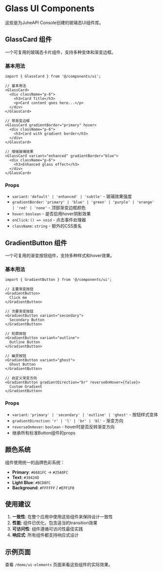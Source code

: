 # Glass UI Components

这些是为JuheAPI Console创建的玻璃态UI组件库。

## GlassCard 组件

一个可复用的玻璃态卡片组件，支持多种变体和渐变边框。

### 基本用法

```tsx
import { GlassCard } from '@/components/ui';

// 基本用法
<GlassCard>
  <div className="p-6">
    <h3>Card Title</h3>
    <p>Card content goes here...</p>
  </div>
</GlassCard>

// 带渐变边框
<GlassCard gradientBorder="primary" hover>
  <div className="p-6">
    <h3>Card with gradient border</h3>
  </div>
</GlassCard>

// 增强玻璃效果
<GlassCard variant="enhanced" gradientBorder="blue">
  <div className="p-6">
    <h3>Enhanced glass effect</h3>
  </div>
</GlassCard>
```

### Props

- `variant`: `'default' | 'enhanced' | 'subtle'` - 玻璃效果强度
- `gradientBorder`: `'primary' | 'blue' | 'green' | 'purple' | 'orange' | 'red' | 'none'` - 顶部渐变边框颜色
- `hover`: `boolean` - 是否启用hover阴影效果
- `onClick`: `() => void` - 点击事件处理器
- `className`: `string` - 额外的CSS类名

## GradientButton 组件

一个可复用的渐变按钮组件，支持多种样式和hover效果。

### 基本用法

```tsx
import { GradientButton } from '@/components/ui';

// 主要渐变按钮
<GradientButton>
  Click me
</GradientButton>

// 次要渐变按钮
<GradientButton variant="secondary">
  Secondary Button
</GradientButton>

// 轮廓按钮
<GradientButton variant="outline">
  Outline Button
</GradientButton>

// 幽灵按钮
<GradientButton variant="ghost">
  Ghost Button
</GradientButton>

// 自定义渐变方向
<GradientButton gradientDirection="br" reverseOnHover={false}>
  Custom Gradient
</GradientButton>
```

### Props

- `variant`: `'primary' | 'secondary' | 'outline' | 'ghost'` - 按钮样式变体
- `gradientDirection`: `'r' | 'l' | 'br' | 'bl'` - 渐变方向
- `reverseOnHover`: `boolean` - hover时是否反转渐变方向
- 继承所有标准Button组件的props

## 颜色系统

组件使用统一的品牌色彩系统：

- **Primary**: `#6681FC` → `#25A0FC`
- **Text**: `#39424D`
- **Light Blue**: `#BCD8FC`
- **Background**: `#FFFFFF` / `#EFF1F8`

## 使用建议

1. **一致性**: 在整个应用中使用这些组件来保持设计一致性
2. **性能**: 组件已优化，包含适当的transition效果
3. **可访问性**: 组件遵循可访问性最佳实践
4. **响应式**: 所有组件都支持响应式设计

## 示例页面

查看 `/demo/ui-elements` 页面来看这些组件的实际效果。